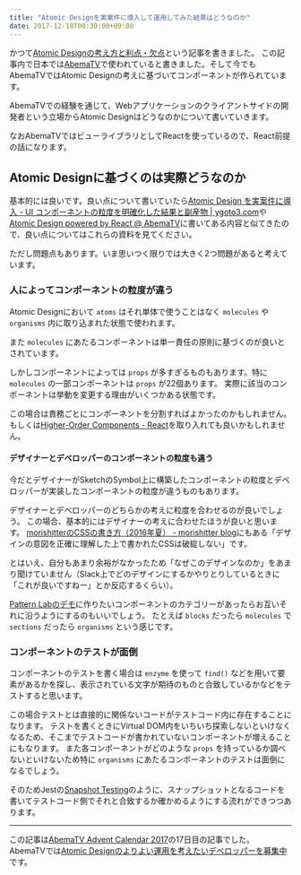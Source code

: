 ```yaml
---
title: "Atomic Designを実案件に導入して運用してみた結果はどうなのか"
date: 2017-12-18T00:30:00+09:00
---
```


かつて[Atomic Designの考え方と利点・欠点](http://blog.kubosho.com/entry/using-atomic-design)という記事を書きました。
この記事内で日本では[AbemaTV](https://abema.tv/)で使われていると書きました。そして今でもAbemaTVではAtomic Designの考えに基づいてコンポーネントが作られています。

AbemaTVでの経験を通じて、Webアプリケーションのクライアントサイドの開発者という立場からAtomic Designはどうなのかについて書いていきます。

なおAbemaTVではビューライブラリとしてReactを使っているので、React前提の話になります。

## Atomic Designに基づくのは実際どうなのか

基本的には良いです。良い点について書いていたら[Atomic Design を実案件に導入 \- UI コンポーネントの粒度を明確化した結果と副産物 \| ygoto3\.com](https://ygoto3.com/posts/atomic-design-on-actual-project/)や[Atomic Design powered by React @ AbemaTV](https://www.slideshare.net/ygoto3q/atomic-desigin-powered-by-react-abematv/31)に書いてある内容と似てきたので、良い点についてはこれらの資料を見てください。

ただし問題点もあります。いま思いつく限りでは大きく2つ問題があると考えています。

### 人によってコンポーネントの粒度が違う

Atomic Designにおいて `atoms` はそれ単体で使うことはなく `molecules` や `organisms` 内に取り込まれた状態で使われます。

また `molecules` にあたるコンポーネントは単一責任の原則に基づくのが良いとされています。

しかしコンポーネントによっては `props` が多すぎるものもあります。特に `molecules` の一部コンポーネントは `props` が22個あります。
実際に該当のコンポーネントは挙動を変更する理由がいくつかある状態です。

この場合は責務ごとにコンポーネントを分割すればよかったのかもしれません。
もしくは[Higher\-Order Components \- React](https://reactjs.org/docs/higher-order-components.html)を取り入れても良いかもしれません。

#### デザイナーとデベロッパーのコンポーネントの粒度も違う

今だとデザイナーがSketchのSymbol上に構築したコンポーネントの粒度とデベロッパーが実装したコンポーネントの粒度が違うものもあります。

デザイナーとデベロッパーのどちらかの考えに粒度を合わせるのが良いでしょう。
この場合、基本的にはデザイナーの考えに合わせたほうが良いと思います。
[morishitterのCSSの書き方（2016年夏） \- morishitter blog](http://morishitter.hatenablog.com/entry/2016/07/29/204642)にもある「デザインの意図を正確に理解した上で書かれたCSSは破綻しない」です。

とはいえ、自分もあまり余裕がなかったため「なぜこのデザインなのか」をあまり聞けていません（Slack上でどのデザインにするかやりとりしているときに「これが良いですねー」とか反応するくらい）。

[Pattern Labのデモ](http://demo.patternlab.io/)に作りたいコンポーネントのカテゴリーがあったらお互いそれに沿うようにするのもいいでしょう。
たとえば `blocks` だったら `molecules` で `sections` だったら `organisms` という感じです。

### コンポーネントのテストが面倒

コンポーネントのテストを書く場合は `enzyme` を使って `find()` などを用いて要素があるかを探し、表示されている文字が期待のものと合致しているかなどをテストすると思います。

この場合テストとは直接的に関係ないコードがテストコード内に存在することになります。
テストを書くときにVirtual DOM内をいちいち探索しないといけなくなるため、そこまでテストコードが書かれていないコンポーネントが増えることにもなります。
また各コンポーネントがどのような `props` を持っているか調べないといけないため特に `organisms` にあたるコンポーネントのテストは面倒になるでしょう。

そのためJestの[Snapshot Testing](https://facebook.github.io/jest/docs/en/snapshot-testing.html)のように、スナップショットとなるコードを書いてテストコード側でそれと合致するか確かめるようにする流れができつつあります。

---

この記事は[AbemaTV Advent Calendar 2017](https://adventar.org/calendars/2216)の17日目の記事でした。
AbemaTVでは[Atomic Designのよりよい運用を考えたいデベロッパーを募集中](https://recruit.abematv.co.jp/jobs/engineer/)です。
